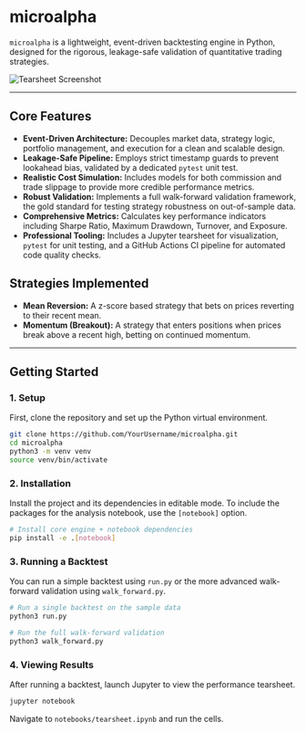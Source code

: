 # microalpha

`microalpha` is a lightweight, event-driven backtesting engine in Python, designed for the rigorous, leakage-safe validation of quantitative trading strategies.

![Tearsheet Screenshot](tearsheet.png)

---

## Core Features

- **Event-Driven Architecture:** Decouples market data, strategy logic, portfolio management, and execution for a clean and scalable design.
- **Leakage-Safe Pipeline:** Employs strict timestamp guards to prevent lookahead bias, validated by a dedicated `pytest` unit test.
- **Realistic Cost Simulation:** Includes models for both commission and trade slippage to provide more credible performance metrics.
- **Robust Validation:** Implements a full walk-forward validation framework, the gold standard for testing strategy robustness on out-of-sample data.
- **Comprehensive Metrics:** Calculates key performance indicators including Sharpe Ratio, Maximum Drawdown, Turnover, and Exposure.
- **Professional Tooling:** Includes a Jupyter tearsheet for visualization, `pytest` for unit testing, and a GitHub Actions CI pipeline for automated code quality checks.

## Strategies Implemented

- **Mean Reversion:** A z-score based strategy that bets on prices reverting to their recent mean.
- **Momentum (Breakout):** A strategy that enters positions when prices break above a recent high, betting on continued momentum.

---

## Getting Started

### 1. Setup

First, clone the repository and set up the Python virtual environment.

```bash
git clone https://github.com/YourUsername/microalpha.git
cd microalpha
python3 -m venv venv
source venv/bin/activate
```

### 2. Installation

Install the project and its dependencies in editable mode. To include the packages for the analysis notebook, use the `[notebook]` option.

```bash
# Install core engine + notebook dependencies
pip install -e .[notebook]
```

### 3. Running a Backtest

You can run a simple backtest using `run.py` or the more advanced walk-forward validation using `walk_forward.py`.

```bash
# Run a single backtest on the sample data
python3 run.py

# Run the full walk-forward validation
python3 walk_forward.py
```

### 4. Viewing Results

After running a backtest, launch Jupyter to view the performance tearsheet.

```bash
jupyter notebook
```

Navigate to `notebooks/tearsheet.ipynb` and run the cells.

